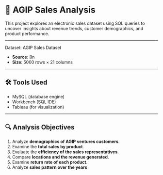 # 🛒 AGIP Sales Analysis

This project explores an electronic sales dataset using SQL queries to uncover insights about revenue trends, customer demographics, and product performance.

---

 Dataset: AGIP Sales Dataset
- **Source**: [In
- **Size**: 5000 rows × 21 columns  

---

## 🛠️ Tools Used
- MySQL (database engine)  
- Workbench (SQL IDE)  
- Tableau (for visualization)  

---

## 🔍 Analysis Objectives
1. Analyze **demographics of AGIP ventures customers**.  
2. Examine the **total sales by product**.  
3. Evaluate the **efficiency of the sales representatives**.  
4. Compare **locations and the revenue generated**.  
5. Examine **return rate of each product**.
6.  Analyze **sales pattern over the years** 
